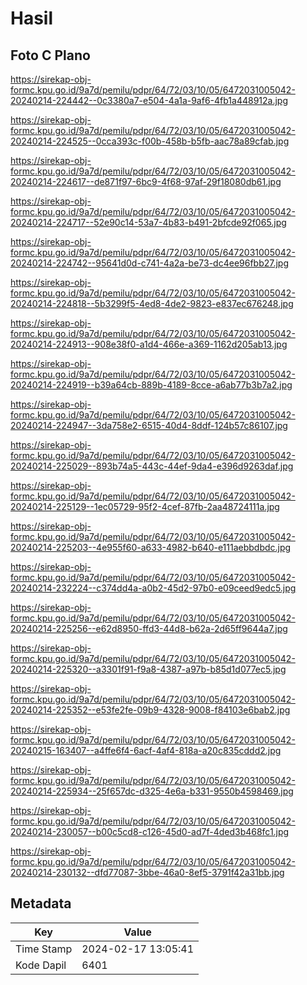# Hasil

## Foto C Plano

https://sirekap-obj-formc.kpu.go.id/9a7d/pemilu/pdpr/64/72/03/10/05/6472031005042-20240214-224442--0c3380a7-e504-4a1a-9af6-4fb1a448912a.jpg

https://sirekap-obj-formc.kpu.go.id/9a7d/pemilu/pdpr/64/72/03/10/05/6472031005042-20240214-224525--0cca393c-f00b-458b-b5fb-aac78a89cfab.jpg

https://sirekap-obj-formc.kpu.go.id/9a7d/pemilu/pdpr/64/72/03/10/05/6472031005042-20240214-224617--de871f97-6bc9-4f68-97af-29f18080db61.jpg

https://sirekap-obj-formc.kpu.go.id/9a7d/pemilu/pdpr/64/72/03/10/05/6472031005042-20240214-224717--52e90c14-53a7-4b83-b491-2bfcde92f065.jpg

https://sirekap-obj-formc.kpu.go.id/9a7d/pemilu/pdpr/64/72/03/10/05/6472031005042-20240214-224742--95641d0d-c741-4a2a-be73-dc4ee96fbb27.jpg

https://sirekap-obj-formc.kpu.go.id/9a7d/pemilu/pdpr/64/72/03/10/05/6472031005042-20240214-224818--5b3299f5-4ed8-4de2-9823-e837ec676248.jpg

https://sirekap-obj-formc.kpu.go.id/9a7d/pemilu/pdpr/64/72/03/10/05/6472031005042-20240214-224913--908e38f0-a1d4-466e-a369-1162d205ab13.jpg

https://sirekap-obj-formc.kpu.go.id/9a7d/pemilu/pdpr/64/72/03/10/05/6472031005042-20240214-224919--b39a64cb-889b-4189-8cce-a6ab77b3b7a2.jpg

https://sirekap-obj-formc.kpu.go.id/9a7d/pemilu/pdpr/64/72/03/10/05/6472031005042-20240214-224947--3da758e2-6515-40d4-8ddf-124b57c86107.jpg

https://sirekap-obj-formc.kpu.go.id/9a7d/pemilu/pdpr/64/72/03/10/05/6472031005042-20240214-225029--893b74a5-443c-44ef-9da4-e396d9263daf.jpg

https://sirekap-obj-formc.kpu.go.id/9a7d/pemilu/pdpr/64/72/03/10/05/6472031005042-20240214-225129--1ec05729-95f2-4cef-87fb-2aa48724111a.jpg

https://sirekap-obj-formc.kpu.go.id/9a7d/pemilu/pdpr/64/72/03/10/05/6472031005042-20240214-225203--4e955f60-a633-4982-b640-e111aebbdbdc.jpg

https://sirekap-obj-formc.kpu.go.id/9a7d/pemilu/pdpr/64/72/03/10/05/6472031005042-20240214-232224--c374dd4a-a0b2-45d2-97b0-e09ceed9edc5.jpg

https://sirekap-obj-formc.kpu.go.id/9a7d/pemilu/pdpr/64/72/03/10/05/6472031005042-20240214-225256--e62d8950-ffd3-44d8-b62a-2d65ff9644a7.jpg

https://sirekap-obj-formc.kpu.go.id/9a7d/pemilu/pdpr/64/72/03/10/05/6472031005042-20240214-225320--a3301f91-f9a8-4387-a97b-b85d1d077ec5.jpg

https://sirekap-obj-formc.kpu.go.id/9a7d/pemilu/pdpr/64/72/03/10/05/6472031005042-20240214-225352--e53fe2fe-09b9-4328-9008-f84103e6bab2.jpg

https://sirekap-obj-formc.kpu.go.id/9a7d/pemilu/pdpr/64/72/03/10/05/6472031005042-20240215-163407--a4ffe6f4-6acf-4af4-818a-a20c835cddd2.jpg

https://sirekap-obj-formc.kpu.go.id/9a7d/pemilu/pdpr/64/72/03/10/05/6472031005042-20240214-225934--25f657dc-d325-4e6a-b331-9550b4598469.jpg

https://sirekap-obj-formc.kpu.go.id/9a7d/pemilu/pdpr/64/72/03/10/05/6472031005042-20240214-230057--b00c5cd8-c126-45d0-ad7f-4ded3b468fc1.jpg

https://sirekap-obj-formc.kpu.go.id/9a7d/pemilu/pdpr/64/72/03/10/05/6472031005042-20240214-230132--dfd77087-3bbe-46a0-8ef5-3791f42a31bb.jpg


## Metadata

| Key        | Value               |
| ---------- | ------------------- |
| Time Stamp | 2024-02-17 13:05:41 |
| Kode Dapil | 6401                |



